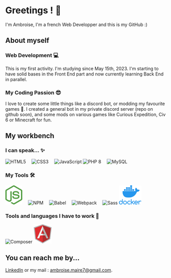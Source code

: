 # Greetings ! :wave:
I'm Ambroise, I'm a french Web Developper and this is my GitHub :)

## About myself
### Web Development :computer:
This is my first activity. I'm studying since May 15th, 2023.
I'm starting to have solid bases in the Front End part and now currently learning Back End in parallel.

### My Coding Passion :sunglasses:
I love to create some little things like a discord bot, or modding my favourite games :eyes:.
I created a general bot in my private discord server (repo on github soon), and some
mods on various games like Curious Expedition, Civ 6 or Minecraft for fun.

## My workbench
### I can speak... ✨
<div>
    <img src="./assets/html.webp" alt="HTML5" height="60">&emsp;
    <img src="./assets/css.webp" alt="CSS3" height="60">&emsp;
    <img src="./assets/javascript.webp" alt="JavaScript" height="60">
    <img src="./assets/php.webp" alt="PHP 8" height="60">&emsp;
    <img src="./assets/mysql.webp" alt="MySQL" height="60">&emsp;
</div>

### My Tools 🛠️
<div>
    <img src="./assets/nodejs.webp" alt="NodeJS" height="60">&emsp;
    <img src="./assets/npm.webp" alt="NPM" height="60">&emsp;
    <img src="./assets/babel.webp" alt="Babel" height="60">&emsp;
    <img src="./assets/webpack.webp" alt="Webpack" height="60">&emsp;
    <img src="./assets/sass.webp" alt="Sass" height="60">
    <img src="./assets/docker.webp" alt="Docker" height="60">
</div>

### Tools and languages I have to work 🚧
<div>
    <img src="./assets/composer.webp" alt="Composer" height="60">
    <img src="./assets/angular.webp" alt="Angular" height="60">
</div>

## You can reach me by...

[LinkedIn](https://www.linkedin.com/in/ambroise-maire/)
or my mail : ambroise.maire7@gmail.com.
